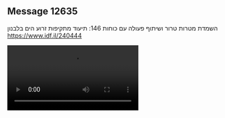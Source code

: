## Message 12635

השמדת מטרות טרור ושיתוף פעולה עם כוחות 146:
תיעוד מתקיפות זרוע הים בלבנון
https://www.idf.il/240444

![Video](https://data.iron-swords.co.il/2024/October/16/12635/12635_media.mp4)
